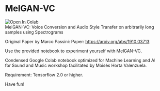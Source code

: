 # MelGAN-VC
<a href="https://colab.research.google.com/github/moiseshorta/MelGAN-VC/blob/master/MelGAN_VC_MLAIforSoundWorkshop.ipynb">
  <img src="https://colab.research.google.com/assets/colab-badge.svg" alt="Open In Colab"/>
</a><br>
MelGAN-VC: Voice Conversion and Audio Style Transfer on arbitrarily long samples using Spectrograms

Original Paper by Marco Passini:
Paper: https://arxiv.org/abs/1910.03713

Use the provided notebook to experiment yourself with MelGAN-VC.

Condensed Google Colab notebook optimized for Machine Learning and AI for Sound and Music workshop facilitated by Moisés Horta Valenzuela.

Requirement: Tensorflow 2.0 or higher.

Have fun!
